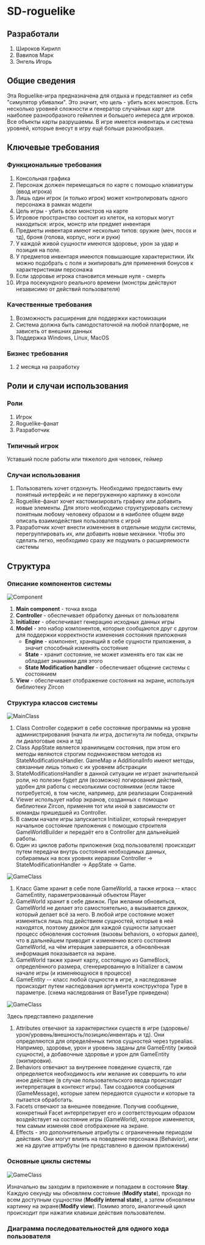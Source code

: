 # SD-roguelike

## Разработали
1. Широков Кирилл
2. Вавилов Марк
3. Энгель Игорь

## Общие сведения
Эта Roguelike-игра предназначена для отдыха и представляет из себя "симулятор убивалки". Это значит, что цель - убить всех монстров.
Есть несколько уровней сложности и генератор случайных карт для наиболее разнообразного геймплея и большего интереса для игроков. Все объекты карты разрушаемы.
В игре имеется инвентарь и система уровней, которые внесут в игру ещё больше разнообразия.

## Ключевые требования
### Функциональные требования
1. Консольная графика
2. Персонаж должен перемещаться по карте с помощью клавиатуры (ввод игрока)
3. Лишь один игрок (и только игрок) может контролировать одного персонажа в рамках модели
4. Цель игры - убить всех монстров на карте
5. Игровое пространство состоит из клеток, на которых могут находиться: игрок, монстр или предмет инвентаря
6. Предметы инвентаря имеют несколько типов: оружие (меч, посох и тд), броня (голова, корпус, ноги и руки)
7. У каждой живой сущности имеются здоровье, урон за удар и позиция на поле.
8. У предметов инвентаря имеются повышающие характеристики. Их можно подобрать с поля и экипировать для применения бонусов к характеристикам персонажа
9. Если здоровье игрока становится меньше нуля - смерть
10. Игра посекундного реального времени (монстры действуют независимо от действий пользователя)

### Качественные требования
1. Возможность расширения для поддержки кастомизации
2. Система должна быть самодостаточной на любой платформе, не зависеть от внешних данных
3. Поддержка Windows, Linux, MacOS

### Бизнес требования
1. 2 месяца на разработку

## Роли и случаи использования
### Роли
1. Игрок
2. Roguelike-фанат
3. Разработчик

### Типичный игрок
Уставший после работы или тяжелого дня человек, геймер

### Случаи использования
1. Пользователь хочет отдохнуть. Необходимо предоставить ему понятный интерфейс и не перегруженную картинку в консоли
2. Roguelike-фанат хочет кастомизировать графику или добавить новые элементы. Для этого необходимо структурировать систему понятным любому человеку образом и в наиболее общем виде описать взаимодействия пользователя с игрой
3. Разработчик хочет внести изменения в отдельные модули системы, перегруппировать их, или добавить новые механики. Чтобы это сделать легко, необходимо сразу же подумать о расширяемости системы


## Структура
### Описание компонентов системы

![Сomponent](description/ComponentDiagram.png)

1. **Main component** - точка входа
2. **Controller** - обеспечивает обработку данных от пользователя
3. **Initializer** - обеспечивает генерацию исходных данных игры
4. **Model** - это набор компонентов, которые сообщаются друг с другом для поддержки корректности изменения состояния приложения
    - **Engine** - компонент, хранящий в себе сущности приложения, а значит способный изменять состояние
    - **State** - хранит состояние, не может изменять его так как не обладает знаниями для этого
    - **State Modification handler** - обеспечивает общение системы с состоянием
5. **View** - обеспечивает отображение состояния на экране, используя библиотеку Zircon

### Структура классов системы

![MainClass](description/MainClassDiagram.png)

1. Class Controller содержит в себе состояние программы на уровне администрирования (начата ли игра, достигнута ли победа, открыты ли диалоговые окна и тд)
2. Class AppState является хранилищем состояния, при этом его методы являются строгим подмножеством методов из StateModificationsHandler. GameMap и AdditionalInfo имеют методы, связанные лишь только с их уровнем абстракции
3. StateModificationsHandler в данной ситуации не играет значительной роли, но полезен будет для (возможно) логирования действий, удобен для работы с несколькими состояниями (если такое потребуется), в том числе, например, для реализации Сохранений
4. Viewer использует набор экранов, созданных с помощью библиотеки Zircon, применяя тот или иной в зависимости от команды пришедшей из Controller.
5. В самом начале игры запускается Initializer, который генерирует начальное состояние приложения с помощью строителя GameWorldBuilder и передаёт его в Controller для дальнейшей работы.
6. Один из циклов работы приложения (ход пользователя) происходит путем передачи внутрь состояния необходимых данных, собираемых на всех уровнях иерархии Controller -> StateModificationHandler -> AppState -> Game.

![GameClass](description/GameClassDiagram.png)

1. Класс Game хранит в себе поле GameWorld, а также игрока -- класс GameEntity<T>, параметризованный объектом Player
2. GameWorld хранит в себе движок. При желании обновиться, GameWorld не делает это самостоятельно, а вызывается движок, который делает всё за него. В любой игре состояние может изменяться лишь под действием сущностей, которые в ней находятся, поэтому движок для каждой сущности запускает процесс обновления состояния (вызовы behaviors, о которых далее), что в дальнейшем приводит к изменению всего состояния GameWorld, на чём итерация завершается, а обновлённая информация показывается на экране.
3. GameWorld также хранит карту, состоящую из GameBlock, определённого размера, сгенерированную в Initializer  в самом начале игры (и изменяющуюся в процессе)
4. GameEntity<BaseType> -- класс любой сущности в игре, а наследование происходит путем наследования аргумента конструктора Type в параметре. (схема наследования от BaseType приведена)

![GameClass](description/ABFDiagram.png)

Здесь представлено разделение 

1. Attributes отвечают за характеристики существ в игре (здоровье/урон/уровень/внешность/позицию/инвентарь и тд). Они определяются для определённых типов сущностей через typealias. Например, здоровье, урон и уровень заданы для GameEntity<Creature> (живой сущности), а добавочные здоровье и урон для GameEntity<Equipment> (экипировки).
2. Behaviors отвечают за внутреннее поведение существ, где определяется необходимость или желание их совершить то или иное действие (в случае пользовательского ввода происходит интерпретация в контекст игры). Там создаются сообщения (GameMessage), которые затем передаются сущности и которые та пытается обработать.
3. Facets отвечают за внешнее поведение. Получив сообщение, конкретный Facet интерпретирует его и соответствующим образом воздействует на состояние игры (GameWorld), которое изменяется, тем самым изменяя своё отображение на экране.
4. Effects - это дополнительные атрибуты с ограниченным периодом действия. Они могут влиять на поведение персонажа (Behavior), или же на другие аттрибуты (не представлено в данном приложении)

### Основные циклы системы

![GameClass](description/StateDiagram.png)

Изначально вы заходим в приложение и попадаем в состояние **Stay**. Каждую секунду мы обновляем состояние (**Modify state**), проходя по всем доступным сущностям (**Modify internal state**), а затем обновляем картинку на экране(**Modify view**). Помимо этого, аналогичный цикл происходит при нажатии клавиши действия пользователем.

### Диаграмма последовательностей для одного хода пользователя
